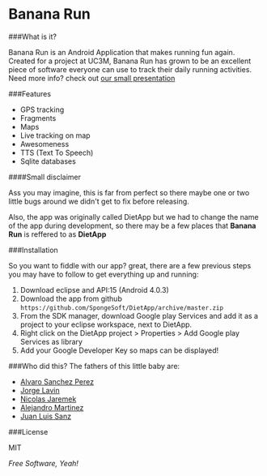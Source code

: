 Banana Run
==========

###What is it?

Banana Run is an Android Application that makes running fun again. Created for a project at UC3M, Banana Run has grown to be an excellent piece of software everyone can use to track their daily running activities. Need more info? check out [our small presentation]

###Features

 - GPS tracking
 - Fragments
 - Maps
 - Live tracking on map
 - Awesomeness
 - TTS (Text To Speech)
 - Sqlite databases

####Small disclaimer

Ass you may imagine, this is far from perfect so there maybe one or two little bugs around we didn't get to fix before releasing.

Also, the app was originally called DietApp but we had to change the name of the app during development, so there may be a few places that __Banana Run__ is reffered to as __DietApp__

###Installation

So you want to fiddle with our app? great, there are a few previous steps you may have to follow to get everything up and running:

1. Download eclipse and API:15 (Android 4.0.3)
2. Download the app from github ```https://github.com/SpongeSoft/DietApp/archive/master.zip```
3. From the SDK manager, download Google play Services and add it as a project to your eclipse workspace, next to DietApp.
4. Right click on the DietApp project > Properties > Add Google play Services as library
5. Add your Google Developer Key so maps can be displayed!

###Who did this?
The fathers of this little baby are:
  - [Alvaro Sanchez Perez]
  - [Jorge Lavin]
  - [Nicolas Jaremek]
  - [Alejandro Martinez]
  - [Juan Luis Sanz]



###License


MIT

*Free Software, Yeah!*

  [Alvaro Sanchez Perez]: https://github.com/satanete
  [Nicolas Jaremek]: https://github.com/nick13jaremek
  [Alejandro Martinez]: https://github.com/zenitraM
  [Juan Luis Sanz]: https://github.com/kadaki01
  [Jorge Lavin]: https://github.com/navlin07
  [our small presentation]: http://www.slideshare.net/jorgelm1701/banana-run
  

    
